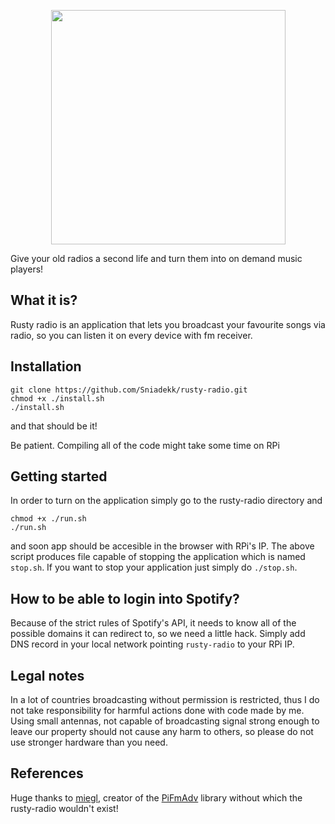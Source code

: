 <p align="center">
  <img width="375" height="375" src="https://github.com/Sniadekk/rusty-radio/blob/master/logo.png">
</p>

Give your old radios a second life and turn them into on demand music players!

## What it is?

Rusty radio is an application that lets you broadcast your favourite songs via radio, so you can listen it on every device with fm receiver.

## Installation

```
git clone https://github.com/Sniadekk/rusty-radio.git
chmod +x ./install.sh
./install.sh
```
and that should be it!
<p>Be patient. Compiling all of the code might take some time on RPi</p>

## Getting started

In order to turn on the application simply go to the rusty-radio directory and 
```
chmod +x ./run.sh
./run.sh
``` 
and soon app should be accesible in the browser with RPi's IP.
The above script produces file capable of stopping the application which is named `stop.sh`.
If you want to stop your application just simply do `./stop.sh`. 

## How to be able to login into Spotify?

Because of the strict rules of Spotify's API, it needs to know all of the possible domains it can redirect to, so we need a little hack.
Simply add DNS record in your local network pointing `rusty-radio` to your RPi IP.

## Legal notes
In a lot of countries broadcasting without permission is restricted, thus I do not take responsibility for harmful actions done with code made by me.
Using small antennas, not capable of broadcasting signal strong enough to leave our property should not cause any harm to others, so please do not use stronger hardware than you need.

## References
Huge thanks to [miegl](https://github.com/miegl), creator of the [PiFmAdv](https://github.com/miegl/PiFmAdv) library without which the rusty-radio wouldn't exist!
